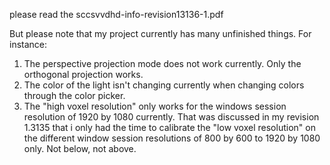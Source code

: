 please read the sccsvvdhd-info-revision13136-1.pdf

But please note that my project currently has many unfinished things. For instance:

1. The perspective projection mode does not work currently. Only the orthogonal projection works.
2. The color of the light isn't changing currently when changing colors through the color picker.
3. The "high voxel resolution" only works for the windows session resolution of 1920 by 1080 currently. That was discussed in my revision 1.3135 that i only had the time to calibrate the "low voxel resolution" on the different window session resolutions of 800 by 600 to 1920 by 1080 only. Not below, not above.
